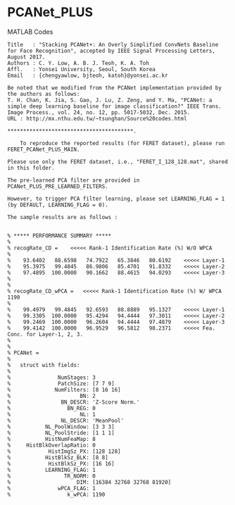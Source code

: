 # PCANet_PLUS
MATLAB Codes 


	Title   : "Stacking PCANet+: An Overly Simplified ConvNets Baseline for Face Recognition", accepted by IEEE Signal Processing Letters, August 2017. 
	Authors : C. Y. Low, A. B. J. Teoh, K. A. Toh
	Affl.   : Yonsei University, Seoul, South Korea
	Email   : {chengyawlow, bjteoh, katoh}@yonsei.ac.kr
	
	Be noted that we modified from the PCANet implementation provided by the authors as follows:
	T. H. Chan, K. Jia, S. Gao, J. Lu, Z. Zeng, and Y. Ma, "PCANet: a simple deep learning baseline for image classification?" IEEE Trans. Image Process., vol. 24, no. 12, pp. 5017-5032, Dec. 2015.
	URL : http://mx.nthu.edu.tw/~tsunghan/Source%20codes.html
	
	****************************************.
	
        To reproduce the reported results (for FERET dataset), please run FERET_PCANet_PLUS_MAIN.
	
	Please use only the FERET dataset, i.e., "FERET_I_128_128.mat", shared in this folder.
	
	The pre-learned PCA filter are provided in PCANet_PLUS_PRE_LEARNED_FILTERS.
	
	However, to trigger PCA filter learning, please set LEARNING_FLAG = 1 (by DEFAULT, LEARNING_FLAG = 0). 
	
	The sample results are as follows :
	
	
	% ***** PERFORMANCE SUMMARY ***** 
	% 
	% recogRate_CD = 	<<<<< Rank-1 Identification Rate (%) W/O WPCA
	% 
	%    93.6402   88.6598   74.7922   65.3846   80.6192	<<<<< Layer-1
	%    95.3975   99.4845   86.9806   85.4701   91.8332	<<<<< Layer-2
	%    97.4895  100.0000   90.1662   88.4615   94.0293 	<<<<< Layer-3
	% 
	% 
	% recogRate_CD_wPCA =	<<<<< Rank-1 Identification Rate (%) W/ WPCA 1190
	% 
	%    99.4979   99.4845   92.6593   88.8889   95.1327	<<<<< Layer-1
	%    99.3305  100.0000   95.4294   94.4444   97.3011	<<<<< Layer-2	
	%    99.2469  100.0000   96.2604   94.4444   97.4879	<<<<< Layer-3
	%    99.4142  100.0000   96.9529   96.5812   98.2371	<<<<< Fea. Conc. for Layer-1, 2, 3.
	% 
	% 
	% PCANet = 
	% 
	%   struct with fields:
	% 
	%               NumStages: 3
	%	            PatchSize: [7 7 9]
	%              NumFilters: [8 16 16]
	%                      BN: 2
	%                BN_DESCR: 'Z-Score Norm.'
	%                  BN_REG: 0
	%                      NL: 1
	%                NL_DESCR: 'MeanPool'
	%           NL_PoolWindow: [3 3 3]
	%           NL_PoolStride: [1 1 1]
	%           HistNumFeaMap: 8
	%     HistBlkOverlapRatio: 0
	%            HistImgSz_PX: [128 128]
	%           HistBlkSz_BLK: [8 8]
	%            HistBlkSz_PX: [16 16]
	%           LEARNING_FLAG: 1
	%                 TR_NORM: 0
	%                     DIM: [16384 32768 32768 81920]
	%               wPCA_FLAG: 1
	%                  k_wPCA: 1190

	
